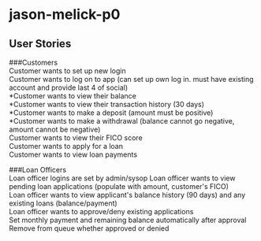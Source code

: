 # jason-melick-p0  
## User Stories  

###Customers  
Customer wants to set up new login  
Customer wants to log on to app (can set up own log in. must have existing account and provide last 4 of social)  
*Customer wants to view their balance  
*Customer wants to view their transaction history (30 days)  
*Customer wants to make a deposit (amount must be positive)  
*Customer wants to make a withdrawal (balance cannot go negative, amount cannot be negative)  
Customer wants to view their FICO score  
Customer wants to apply for a loan   
Customer wants to view loan payments  

###Loan Officers  
Loan officer logins are set by admin/sysop
Loan officer wants to view pending loan applications (populate with amount, customer's FICO)  
Loan officer wants to view applicant's balance history (90 days) and any existing loans (balance/payment)  
Loan officer wants to approve/deny existing applications  
Set monthly payment and remaining balance automatically after approval  
Remove from queue whether approved or denied  